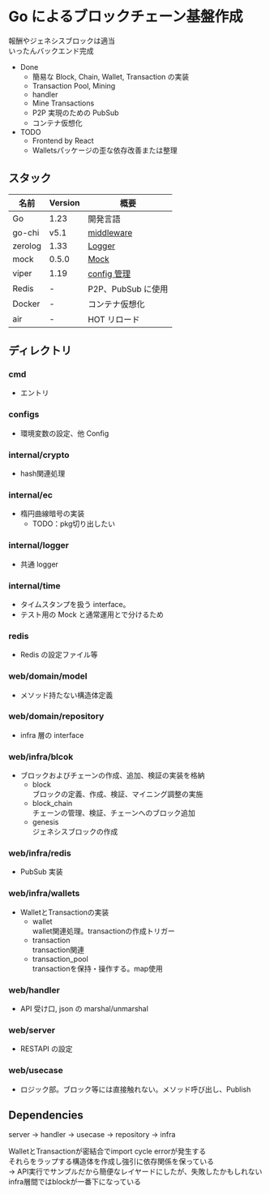 # Go によるブロックチェーン基盤作成

報酬やジェネシスブロックは適当  
いったんバックエンド完成

- Done
  - 簡易な Block, Chain, Wallet, Transaction の実装
  - Transaction Pool, Mining
  - handler
  - Mine Transactions
  - P2P 実現のための PubSub
  - コンテナ仮想化
- TODO
  - Frontend by React
  - Walletsパッケージの歪な依存改善または整理

## スタック

| 名前    | Version | 概要                                           |
| ------- | ------- | ---------------------------------------------- |
| Go      | 1.23    | 開発言語                                       |
| go-chi  | v5.1    | [middleware](https://github.com/go-chi/chi/v5) |
| zerolog | 1.33    | [Logger](https://github.com/rs/zerolog)        |
| mock    | 0.5.0   | [Mock](https://github.com/uber-go/mock)
| viper   | 1.19    | [config 管理](https://github.com/spf13/viper)  |
| Redis   | -       | P2P、PubSub に使用                             |
| Docker  | -       | コンテナ仮想化                                 |
| air     | -       | HOT リロード                                   |

## ディレクトリ

### cmd

- エントリ

### configs

- 環境変数の設定、他 Config

### internal/crypto

- hash関連処理

### internal/ec

- 楕円曲線暗号の実装
  - TODO：pkg切り出したい

### internal/logger

- 共通 logger

### internal/time

- タイムスタンプを扱う interface。
- テスト用の Mock と通常運用とで分けるため

### redis

- Redis の設定ファイル等

### web/domain/model

- メソッド持たない構造体定義

### web/domain/repository

- infra 層の interface

### web/infra/blcok

- ブロックおよびチェーンの作成、追加、検証の実装を格納
  - block  
    ブロックの定義、作成、検証、マイニング調整の実施
  - block_chain  
    チェーンの管理、検証、チェーンへのブロック追加
  - genesis  
    ジェネシスブロックの作成

### web/infra/redis

- PubSub 実装

### web/infra/wallets

- WalletとTransactionの実装
  - wallet  
    wallet関連処理。transactionの作成トリガー
  - transaction  
    transaction関連  
  - transaction_pool  
    transactionを保持・操作する。map使用 

### web/handler

- API 受け口, json の marshal/unmarshal

### web/server

- RESTAPI の設定

### web/usecase

- ロジック部。ブロック等には直接触れない。メソッド呼び出し、Publish

## Dependencies

server -> handler -> usecase -> repository -> infra

WalletとTransactionが密結合でimport cycle errorが発生する  
それらをラップする構造体を作成し強引に依存関係を保っている  
→ API実行でサンプルだから簡便なレイヤードにしたが、失敗したかもしれない  
infra層間ではblockが一番下になっている  
